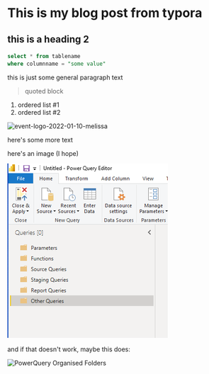 # This is my blog post from typora

## this is a heading 2 

```sql
select * from tablename
where columnname = "some value"
```

this is just some general paragraph text

> quoted block

1. ordered list #1
2. ordered list #2



![event-logo-2022-01-10-melissa](C:\Users\gavcl\OneDrive\Community_Power_BI_Break\event-logo-2022-01-10-melissa.png)



here's some more text

here's an image (I hope)

![PowerQuery Folders](../powerquery-folders-organised.png)

and if that doesn't work, maybe this does:

![PowerQuery Organised Folders](https://photos.app.goo.gl/gmLA3zZoiWrCcZZh6)
